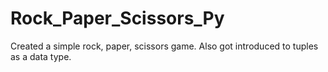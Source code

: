 # Rock_Paper_Scissors_Py
Created a simple rock, paper, scissors game. Also got introduced to tuples as a data type.
